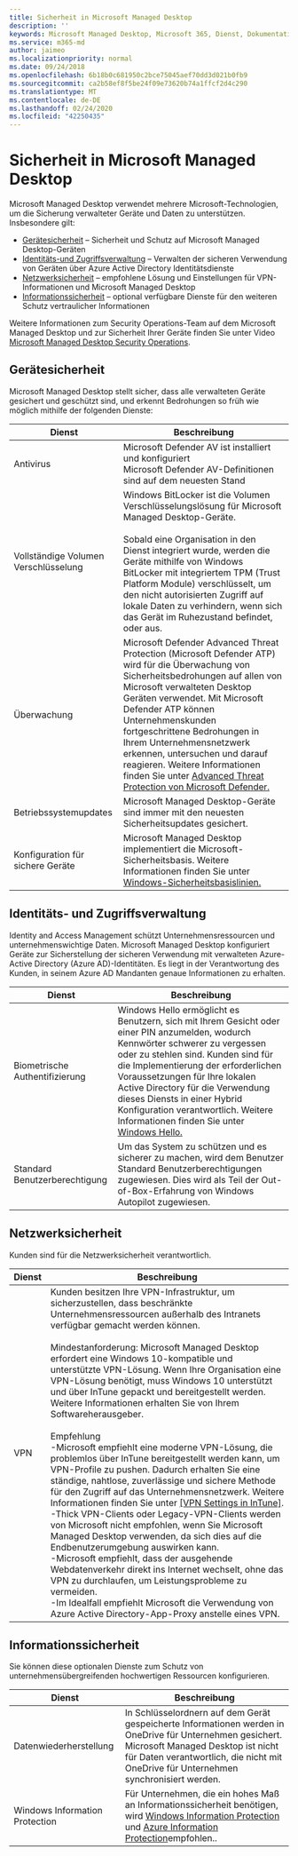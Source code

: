 ```yaml
---
title: Sicherheit in Microsoft Managed Desktop
description: ''
keywords: Microsoft Managed Desktop, Microsoft 365, Dienst, Dokumentation
ms.service: m365-md
author: jaimeo
ms.localizationpriority: normal
ms.date: 09/24/2018
ms.openlocfilehash: 6b18b0c681950c2bce75045aef70dd3d021b0fb9
ms.sourcegitcommit: ca2b58ef8f5be24f09e73620b74a1ffcf2d4c290
ms.translationtype: MT
ms.contentlocale: de-DE
ms.lasthandoff: 02/24/2020
ms.locfileid: "42250435"
---
```

# <a name="security-in-microsoft-managed-desktop"></a>Sicherheit in Microsoft Managed Desktop

<!--Security, also Onboarding doc: data handling/store, privileged account access -->

Microsoft Managed Desktop verwendet mehrere Microsoft-Technologien, um die Sicherung verwalteter Geräte und Daten zu unterstützen. Insbesondere gilt: 


- [Gerätesicherheit](#device-security) – Sicherheit und Schutz auf Microsoft Managed Desktop-Geräten
- [Identitäts-und Zugriffsverwaltung](#identity-and-access-management) – Verwalten der sicheren Verwendung von Geräten über Azure Active Directory Identitätsdienste
- [Netzwerksicherheit](#network-security) – empfohlene Lösung und Einstellungen für VPN-Informationen und Microsoft Managed Desktop
- [Informationssicherheit](#information-security) – optional verfügbare Dienste für den weiteren Schutz vertraulicher Informationen 


Weitere Informationen zum Security Operations-Team auf dem Microsoft Managed Desktop und zur Sicherheit Ihrer Geräte finden Sie unter Video [Microsoft Managed Desktop Security Operations](https://www.microsoft.com/videoplayer/embed/RE4q6nP). 

## <a name="device-security"></a>Gerätesicherheit

Microsoft Managed Desktop stellt sicher, dass alle verwalteten Geräte gesichert und geschützt sind, und erkennt Bedrohungen so früh wie möglich mithilfe der folgenden Dienste:

Dienst | Beschreibung
--- | ---
Antivirus | Microsoft Defender AV ist installiert und konfiguriert<br>Microsoft Defender AV-Definitionen sind auf dem neuesten Stand
Vollständige Volumen Verschlüsselung |    Windows BitLocker ist die Volumen Verschlüsselungslösung für Microsoft Managed Desktop-Geräte.<br><br>Sobald eine Organisation in den Dienst integriert wurde, werden die Geräte mithilfe von Windows BitLocker mit integriertem TPM (Trust Platform Module) verschlüsselt, um den nicht autorisierten Zugriff auf lokale Daten zu verhindern, wenn sich das Gerät im Ruhezustand befindet, oder aus. 
Überwachung |    Microsoft Defender Advanced Threat Protection (Microsoft Defender ATP) wird für die Überwachung von Sicherheitsbedrohungen auf allen von Microsoft verwalteten Desktop Geräten verwendet. Mit Microsoft Defender ATP können Unternehmenskunden fortgeschrittene Bedrohungen in Ihrem Unternehmensnetzwerk erkennen, untersuchen und darauf reagieren. Weitere Informationen finden Sie unter [Advanced Threat Protection von Microsoft Defender.](https://docs.microsoft.com/windows/threat-protection/windows-defender-atp/windows-defender-advanced-threat-protection) 
Betriebssystemupdates |  Microsoft Managed Desktop-Geräte sind immer mit den neuesten Sicherheitsupdates gesichert.
Konfiguration für sichere Geräte |   Microsoft Managed Desktop implementiert die Microsoft-Sicherheitsbasis. Weitere Informationen finden Sie unter [Windows-Sicherheitsbasislinien.](https://docs.microsoft.com/windows/security/threat-protection/windows-security-baselines)



## <a name="identity-and-access-management"></a>Identitäts- und Zugriffsverwaltung

Identity and Access Management schützt Unternehmensressourcen und unternehmenswichtige Daten. Microsoft Managed Desktop konfiguriert Geräte zur Sicherstellung der sicheren Verwendung mit verwalteten Azure-Active Directory (Azure AD)-Identitäten. Es liegt in der Verantwortung des Kunden, in seinem Azure AD Mandanten genaue Informationen zu erhalten. 

Dienst | Beschreibung
--- | ---
Biometrische Authentifizierung |  Windows Hello ermöglicht es Benutzern, sich mit Ihrem Gesicht oder einer PIN anzumelden, wodurch Kennwörter schwerer zu vergessen oder zu stehlen sind. Kunden sind für die Implementierung der erforderlichen Voraussetzungen für Ihre lokalen Active Directory für die Verwendung dieses Diensts in einer Hybrid Konfiguration verantwortlich. Weitere Informationen finden Sie unter [Windows Hello.](https://docs.microsoft.com/windows-hardware/design/device-experiences/windows-hello) 
Standard Benutzerberechtigung |  Um das System zu schützen und es sicherer zu machen, wird dem Benutzer Standard Benutzerberechtigungen zugewiesen. Dies wird als Teil der Out-of-Box-Erfahrung von Windows Autopilot zugewiesen.



## <a name="network-security"></a>Netzwerksicherheit

Kunden sind für die Netzwerksicherheit verantwortlich. 

Dienst | Beschreibung
--- | ---
VPN | Kunden besitzen Ihre VPN-Infrastruktur, um sicherzustellen, dass beschränkte Unternehmensressourcen außerhalb des Intranets verfügbar gemacht werden können.<br><br>Mindestanforderung: Microsoft Managed Desktop erfordert eine Windows 10-kompatible und unterstützte VPN-Lösung. Wenn Ihre Organisation eine VPN-Lösung benötigt, muss Windows 10 unterstützt und über InTune gepackt und bereitgestellt werden. Weitere Informationen erhalten Sie von Ihrem Softwareherausgeber.<br><br>Empfehlung<br>-Microsoft empfiehlt eine moderne VPN-Lösung, die problemlos über InTune bereitgestellt werden kann, um VPN-Profile zu pushen. Dadurch erhalten Sie eine ständige, nahtlose, zuverlässige und sichere Methode für den Zugriff auf das Unternehmensnetzwerk. Weitere Informationen finden Sie unter [[VPN Settings in InTune]](https://docs.microsoft.com/intune/vpn-settings-configure).<br>-Thick VPN-Clients oder Legacy-VPN-Clients werden von Microsoft nicht empfohlen, wenn Sie Microsoft Managed Desktop verwenden, da sich dies auf die Endbenutzerumgebung auswirken kann.<br>-Microsoft empfiehlt, dass der ausgehende Webdatenverkehr direkt ins Internet wechselt, ohne das VPN zu durchlaufen, um Leistungsprobleme zu vermeiden.<br>-Im Idealfall empfiehlt Microsoft die Verwendung von Azure Active Directory-App-Proxy anstelle eines VPN.


## <a name="information-security"></a>Informationssicherheit

Sie können diese optionalen Dienste zum Schutz von unternehmensübergreifenden hochwertigen Ressourcen konfigurieren. 

Dienst | Beschreibung
--- | ---
Datenwiederherstellung  | In Schlüsselordnern auf dem Gerät gespeicherte Informationen werden in OneDrive für Unternehmen gesichert. Microsoft Managed Desktop ist nicht für Daten verantwortlich, die nicht mit OneDrive für Unternehmen synchronisiert werden. 
Windows Information Protection |    Für Unternehmen, die ein hohes Maß an Informationssicherheit benötigen, wird [Windows Information Protection](https://docs.microsoft.com/windows/threat-protection/windows-information-protection/protect-enterprise-data-using-wip) und [Azure Information Protection](https://www.microsoft.com/cloud-platform/azure-information-protection)empfohlen.. 

